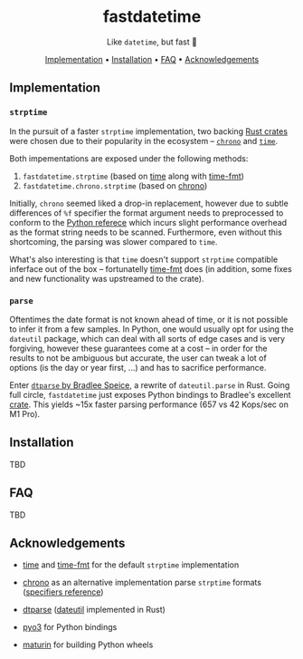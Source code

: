<div align="center">

# fastdatetime

Like `datetime`, but fast 🚀


[Implementation](#implementation) •
[Installation](#installation) •
[FAQ](#faq) •
[Acknowledgements](#acknowledgements)

</div>

## Implementation

### `strptime`
In the pursuit of a faster `strptime` implementation, two backing [Rust crates](https://doc.rust-lang.org/book/ch07-01-packages-and-crates.html) were chosen due to their popularity in the ecosystem – [`chrono`](https://github.com/chronotope/chrono) and [`time`](https://github.com/time-rs/time).

Both impementations are exposed under the following methods:
1. `fastdatetime.strptime` (based on [time](https://github.com/time-rs/time) along with [time-fmt](https://github.com/misawa/time-fmt))
2. `fastdatetime.chrono.strptime` (based on [chrono](https://github.com/chronotope/chrono))

Initially, `chrono` seemed liked a drop-in replacement, however due to subtle differences of `%f` specifier the format argument needs to preprocessed to conform to the [Python referece](https://docs.python.org/3/library/datetime.html#strftime-and-strptime-format-codes) which incurs slight performance overhead as the format string needs to be scanned.
Furthermore, even without this shortcoming, the parsing was slower compared to `time`.

What's also interesting is that `time` doesn't support `strptime` compatible inferface out of the box – fortunatelly [time-fmt](https://github.com/misawa/time-fmt) does (in addition, some fixes and new functionality was upstreamed to the crate). 


### `parse`
Oftentimes the date format is not known ahead of time, or it is not possible to infer it from a few samples. In Python, one would usually opt for using the `dateutil` package, which can deal with all sorts of edge cases and is very forgiving, however these guarantees come at a cost – in order for the results to not be ambiguous but accurate, the user can tweak a lot of options (is the day or year first, ...) and has to sacrifice performance. 

Enter [`dtparse` by Bradlee Speice](https://speice.io/2018/06/dateutil-parser-to-rust.html), a rewrite of `dateutil.parse` in Rust. Going full circle, `fastdatetime` just exposes Python bindings to Bradlee's excellent [crate](https://crates.io/crates/dtparse). This yields ~15x faster parsing performance (657 vs 42 Kops/sec on M1 Pro). 

## Installation
TBD

## FAQ
TBD

## Acknowledgements
* [time](https://github.com/time-rs/time) and [time-fmt](https://github.com/misawa/time-fmt) for the default `strptime` implementation
* [chrono](https://github.com/chronotope/chrono) as an alternative implementation parse `strptime` formats ([specifiers reference](https://docs.rs/chrono/latest/chrono/format/strftime/index.html))
* [dtparse](https://github.com/bspeice/dtparse) ([dateutil](https://github.com/dateutil/dateutil) implemented in Rust)

* [pyo3](https://github.com/PyO3/pyo3) for Python bindings
* [maturin](https://github.com/PyO3/maturin) for building Python wheels